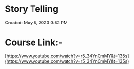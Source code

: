 # Story Telling

Created: May 5, 2023 9:52 PM

# Course Link:-

[https://www.youtube.com/watch?v=r5_34YnCmMY&t=135s](https://www.youtube.com/watch?v=r5_34YnCmMY&t=135s)
